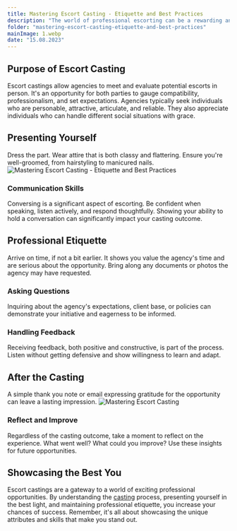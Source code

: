 ```yaml
---
title: Mastering Escort Casting - Etiquette and Best Practices
description: "The world of professional escorting can be a rewarding and lucrative venture, but like any industry, breaking into it requires dedication, professionalism, and an understanding of what agencies are looking for. Casting sessions provide potential escorts with an opportunity to showcase their best attributes. If you're attending one, here's what you need to know."
folder: "mastering-escort-casting-etiquette-and-best-practices"
mainImage: 1.webp
date: "15.08.2023"
---
```


## Purpose of Escort Casting

Escort castings allow agencies to meet and evaluate potential escorts in person. It's an opportunity for both parties to gauge compatibility, professionalism, and set expectations.
Agencies typically seek individuals who are personable, attractive, articulate, and reliable. They also appreciate individuals who can handle different social situations with grace.

## Presenting Yourself

Dress the part. Wear attire that is both classy and flattering. Ensure you're well-groomed, from hairstyling to manicured nails.
![Mastering Escort Casting - Etiquette and Best Practices](/assets/img/media/mastering-escort-casting-etiquette-and-best-practices/2.webp "Etiquette and Best Practices at Escort Casting")

### Communication Skills

Conversing is a significant aspect of escorting. Be confident when speaking, listen actively, and respond thoughtfully. Showing your ability to hold a conversation can significantly impact your casting outcome.

## Professional Etiquette

Arrive on time, if not a bit earlier. It shows you value the agency's time and are serious about the opportunity. Bring along any documents or photos the agency may have requested.

### Asking Questions

Inquiring about the agency's expectations, client base, or policies can demonstrate your initiative and eagerness to be informed.

### Handling Feedback

Receiving feedback, both positive and constructive, is part of the process. Listen without getting defensive and show willingness to learn and adapt.

## After the Casting

A simple thank you note or email expressing gratitude for the opportunity can leave a lasting impression.
![Mastering Escort Casting](/assets/img/media/mastering-escort-casting-etiquette-and-best-practices/3.webp "Guide for Escort Casting")

### Reflect and Improve

Regardless of the casting outcome, take a moment to reflect on the experience. What went well? What could you improve? Use these insights for future opportunities.

## Showcasing the Best You

Escort castings are a gateway to a world of exciting professional opportunities. By understanding the <a href="https://mgtimes.ae/casting" class="menu__link" data-v-f81b9fa1="">casting</a> process, presenting yourself in the best light, and maintaining professional etiquette, you increase your chances of success. Remember, it's all about showcasing the unique attributes and skills that make you stand out.
